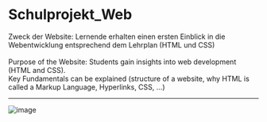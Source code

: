 # Schulprojekt_Web
Zweck der Website: Lernende erhalten einen ersten Einblick in die Webentwicklung entsprechend dem Lehrplan (HTML und CSS) <br><br>
Purpose of the Website: Students gain insights into web development (HTML and CSS). <br>
Key Fundamentals can be explained (structure of a website, why HTML is called a Markup Language, Hyperlinks, CSS, ...)
<hr>

![image](https://github.com/Stephi-x3/Schulprojekt_Web/assets/139639918/103a3d56-000c-4052-befe-bf032c9b46ea)


